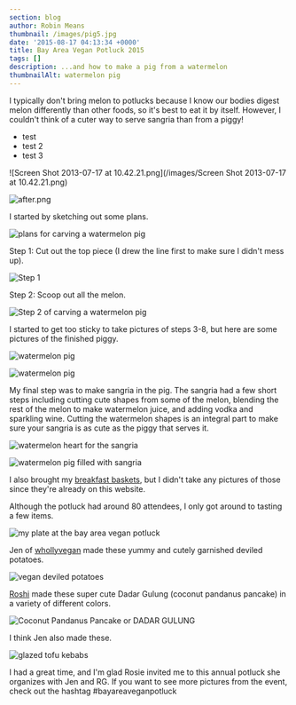 ```yaml
---
section: blog
author: Robin Means
thumbnail: /images/pig5.jpg
date: '2015-08-17 04:13:34 +0000'
title: Bay Area Vegan Potluck 2015
tags: []
description: ...and how to make a pig from a watermelon
thumbnailAlt: watermelon pig
---
```


I typically don't bring melon to potlucks because I know our bodies digest melon differently than other foods, so it's best to eat it by itself. However, I couldn't think of a cuter way to serve sangria than from a piggy!

* test
* test 2
* test 3

![Screen Shot 2013-07-17 at 10.42.21.png](/images/Screen Shot 2013-07-17 at 10.42.21.png)

![after.png](/images/after.png)

I started by sketching out some plans.

![plans for carving a watermelon pig](/images/pig1.jpg)

Step 1: Cut out the top piece \(I drew the line first to make sure I didn't mess up\).

![Step 1](/images/pig2.jpg)

Step 2: Scoop out all the melon.

![Step 2 of carving a watermelon pig](/images/pig3.jpg)

I started to get too sticky to take pictures of steps 3-8, but here are some pictures of the finished piggy.

![watermelon pig](/images/pig6.jpg)

![watermelon pig](/images/pig7.jpg)

My final step was to make sangria in the pig. The sangria had a few short steps including cutting cute shapes from some of the melon, blending the rest of the melon to make watermelon juice, and adding vodka and sparkling wine. Cutting the watermelon shapes is an integral part to make sure your sangria is as cute as the piggy that serves it.

![watermelon heart for the sangria](/images/pig9.jpg)

![watermelon pig filled with sangria](/images/pig8.jpg)

I also brought my [breakfast baskets](http://vegandollhouse.com/recipes/tofu-breakfast-baskets), but I didn't take any pictures of those since they're already on this website.

Although the potluck had around 80 attendees, I only got around to tasting a few items.

![my plate at the bay area vegan potluck](/images/plate.jpg)

Jen of [whollyvegan](http://www.whollyvegan.net/) made these yummy and cutely garnished deviled potatoes.

![vegan deviled potatoes](/images/deviled-potatoes.jpg)

[Roshi](https://instagram.com/roshibrian/) made these super cute Dadar Gulung \(coconut pandanus pancake\) in a variety of different colors.

![Coconut Pandanus Pancake or DADAR GULUNG](/images/roshi.jpg)

I think Jen also made these.

![glazed tofu kebabs](/images/tofu.jpg)

I had a great time, and I'm glad Rosie invited me to this annual potluck she organizes with Jen and RG. If you want to see more pictures from the event, check out the hashtag \#bayareaveganpotluck

